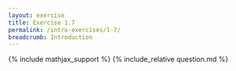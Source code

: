 ```yaml
---
layout: exercise
title: Exercise 1.7
permalink: /intro-exercises/1-7/
breadcrumb: Introduction
---
```


{% include mathjax_support %}
{% include_relative question.md %}
